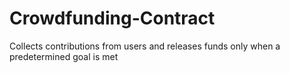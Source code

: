 # Crowdfunding-Contract
Collects contributions from users and releases funds only when a predetermined goal is met
